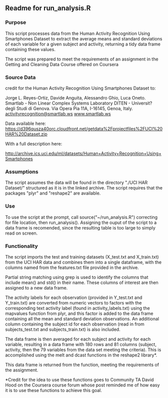 ## Readme for run_analysis.R

### Purpose

This script processes data from the Human Activity Recognition Using Smartphones Dataset to extract the average means and standard deviations of each variable for a given subject and activity, returning a tidy data frame containing these values.

The script was prepared to meet the requirements of an assignment in the Getting and Cleaning Data Course offered on Coursera

### Source Data

credit for the Human Activity Recognition Using Smartphones Dataset to:

Jorge L. Reyes-Ortiz, Davide Anguita, Alessandro Ghio, Luca Oneto.
Smartlab - Non Linear Complex Systems Laboratory
DITEN - Universit? degli Studi di Genova.
Via Opera Pia 11A, I-16145, Genoa, Italy.
activityrecognition@smartlab.ws
www.smartlab.ws

Data available here:
https://d396qusza40orc.cloudfront.net/getdata%2Fprojectfiles%2FUCI%20HAR%20Dataset.zip 

With a full description here:

http://archive.ics.uci.edu/ml/datasets/Human+Activity+Recognition+Using+Smartphones 

### Assumptions

The script assumes the data will be found in the directory "./UCI HAR Dataset/" structured as it is in the linked archive.
The script requires that the packages "plyr" and "reshape2" are available.

### Use
To use the script at the prompt, call source("~/run_analysis.R") correcting for file location, then run_analysis(). Assigning the ouput of the script to a data frame is recomended, since the resulting table is too large to simply read on screen.

### Functionality
The script imports the test and training datasets (X_test.txt and X_train.txt) from the UCI HAR data and combines them into a single dataframe, with the columns named from the features.txt file provided in the archive.

Partial string matching using grep is used to identify the columns that include mean() and std() in their name. These columns of interest are then assigned to a new data frame. 

The activity labels for each observation (provided in Y_test.txt and Y_train.txt) are converted from numeric vectors to factors with the corresponding text activity label (found in activity_labels.txt) using the mapvalues function from plyr, and this factor is added to the data frame containing all the mean and standard deviation observations. An additional column containing the subject id for each observation (read in from subjects_test.txt and subjects_train.txt) is also included.

The data frame is then averaged for each subject and activity for each variable, resulting in a data frame with 180 rows and 81 columns (subject, activity, then the 79 variables from the data set meeting the criteria). This is accomplished using the melt and dcast functions in the reshape2 library*.

This data frame is returned from the function, meeting the requirements of the assignment.

*Credit for the idea to use these functions goes to Community TA David Hood on the Coursera course forum whose post reminded me of how easy it is to use these functions to achieve this goal.